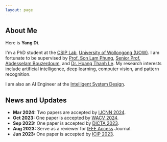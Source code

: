 ```yaml
---
layout: page
---
```


## About Me

Here is **Yang Di**.

I'm a PhD student at the [CSIP Lab](https://www.uow.edu.au/engineering-information-sciences/research/signals-information-and-communications-research-institute-sicom/), [University of Wollongong (UOW)](https://www.uow.edu.au/). I am fortunate to be supervised by [Prof. Son Lam Phung](https://scholars.uow.edu.au/lam-phung), [Senior Prof. Abdesselam Bouzerdoum](https://scholars.uow.edu.au/a-bouzerdoum), and [Dr. Hoang Thanh Le](https://scholars.uow.edu.au/thanh-le-hoang). My research interests include artificial intelligence, deep learning, computer vision, and pattern recognition. 

I am also an AI Engineer at the [Intelligent System Design](https://isd.ai/). <br>

## News and Updates

- **Mar 2024:** Two papers are accepted by [IJCNN 2024](https://2024.ieeewcci.org/).
- **Oct 2023:** One paper is accepted by [WACV 2024](https://wacv2024.thecvf.com/).
- **Sep 2023:** One paper is accepted by [DICTA 2023](https://www.dictaconference.org/).
- **Aug 2023:** Serve as a reviewer for [IEEE Access](https://ieeeaccess.ieee.org/) Journal.
- **Jun 2023:** One paper is accepted by [ICIP 2023](https://2023.ieeeicip.org/).
